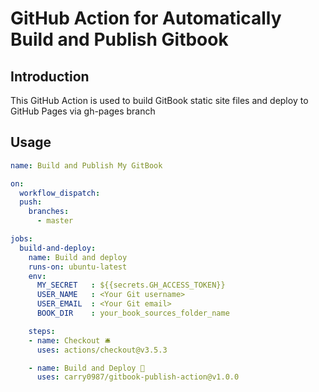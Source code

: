 # GitHub Action for Automatically Build and Publish Gitbook

## Introduction

This GitHub Action is used to build GitBook static site files and deploy to GitHub Pages via gh-pages branch

## Usage
```yaml
name: Build and Publish My GitBook

on:
  workflow_dispatch:
  push:
    branches:
      - master

jobs:
  build-and-deploy:
    name: Build and deploy
    runs-on: ubuntu-latest
    env:
      MY_SECRET   : ${{secrets.GH_ACCESS_TOKEN}}
      USER_NAME   : <Your Git username>
      USER_EMAIL  : <Your Git email>
      BOOK_DIR    : your_book_sources_folder_name

    steps:
    - name: Checkout 🛎️
      uses: actions/checkout@v3.5.3

    - name: Build and Deploy 🚀
      uses: carry0987/gitbook-publish-action@v1.0.0
```
